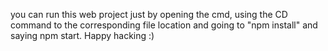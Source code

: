 you can run this web project just by opening the cmd,
using the CD command to the corresponding file location and going to "npm install" and saying npm start.
Happy hacking :)
